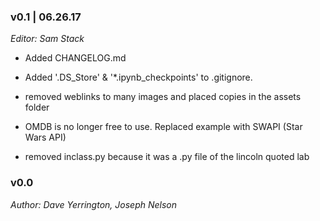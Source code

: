 ### v0.1 | 06.26.17

_Editor: Sam Stack_

- Added CHANGELOG.md 

- Added '.DS_Store' & '*.ipynb_checkpoints' to .gitignore.

- removed weblinks to many images and placed copies in the assets folder

- OMDB is no longer free to use.  Replaced example with SWAPI (Star Wars API)

- removed inclass.py because it was a .py file of the lincoln quoted lab


### v0.0

_Author: Dave Yerrington, Joseph Nelson_
